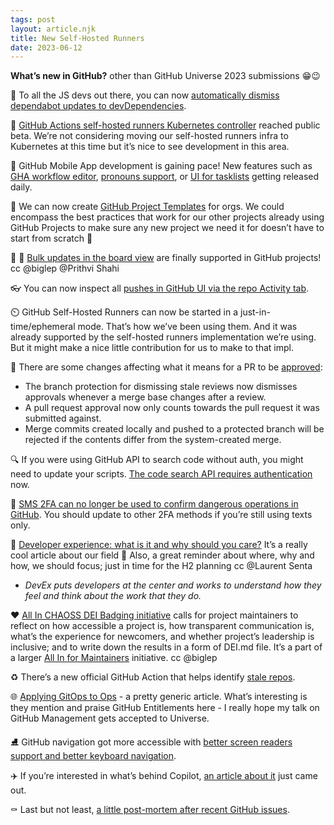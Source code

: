 ```yaml
---
tags: post
layout: article.njk
title: New Self-Hosted Runners
date: 2023-06-12
---
```


**What’s new in GitHub?** other than GitHub Universe 2023 submissions 😁😉

🤖 To all the JS devs out there, you can now [automatically dismiss dependabot updates to devDependencies](https://github.blog/2023-05-02-dependabot-relieves-alert-fatigue-from-npm-devdependencies/).

🧊 [GitHub Actions self-hosted runners Kubernetes controller](https://github.blog/changelog/2023-05-10-github-actions-actions-runner-controller-public-beta/) reached public beta. We’re not considering moving our self-hosted runners infra to Kubernetes at this time but it’s nice to see development in this area.

📱 GitHub Mobile App development is gaining pace! New features such as [GHA workflow editor](https://github.blog/changelog/2023-05-11-edit-workflow-files-on-github-mobile/), [pronouns support](https://github.blog/changelog/2023-05-10-display-pronouns-on-github-mobile-profile/), or [UI for tasklists](https://github.blog/changelog/2023-05-25-github-issues-projects-may-25th-update/#%F0%9F%93%B1-tasklists-on-mobile) getting released daily.

🎨 We can now create [GitHub Project Templates](https://github.blog/changelog/2023-05-25-github-issues-projects-may-25th-update/#%F0%9F%8E%A8-project-templates-for-organizations) for orgs. We could encompass the best practices that work for our other projects already using GitHub Projects to make sure any new project we need it for doesn’t have to start from scratch 🚀

💪 💨 [Bulk updates in the board view](https://github.blog/changelog/2023-05-25-github-issues-projects-may-25th-update/#%F0%9F%92%AA-%E2%8C%A8%EF%B8%8F-bulk-updates-and-keyboard-navigation-on-boards) are finally supported in GitHub projects! cc @biglep @Prithvi Shahi

👓 You can now inspect all [pushes in GitHub UI via the repo Activity tab](https://github.blog/changelog/2023-05-31-view-repository-pushes-on-the-new-activity-view/).

⏲️ GitHub Self-Hosted Runners can now be started in a just-in-time/ephemeral mode. That’s how we’ve been using them. And it was already supported by the self-hosted runners implementation we’re using. But it might make a nice little contribution for us to make to that impl.

🔐 There are some changes affecting what it means for a PR to be [approved](https://github.blog/changelog/2023-06-06-security-enhancements-to-required-approvals-on-pull-requests):
  - The branch protection for dismissing stale reviews now dismisses approvals whenever a merge base changes after a review.
  - A pull request approval now only counts towards the pull request it was submitted against.
  - Merge commits created locally and pushed to a protected branch will be rejected if the contents differ from the system-created merge.

🔍 If you were using GitHub API to search code without auth, you might need to update your scripts. [The code search API requires authentication](https://github.blog/changelog/2023-06-07-code-search-now-requires-login/) now.

🎰 [SMS 2FA can no longer be used to confirm dangerous operations in GitHub](https://github.blog/changelog/2023-06-09-sms-has-been-removed-from-the-github-com-sudo-page/). You should update to other 2FA methods if you’re still using texts only.

📰 [Developer experience: what is it and why should you care?](https://github.blog/2023-06-08-developer-experience-what-is-it-and-why-should-you-care?) It’s a really cool article about our field 🍄 Also, a great reminder about where, why and how, we should focus; just in time for the H2 planning cc @Laurent Senta
  - *DevEx puts developers at the center and works to understand how they feel and think about the work that they do.*

❤️ [All In CHAOSS DEI Badging initiative](https://github.blog/2023-06-07-announcing-the-all-in-chaoss-dei-badging-pilot-initiative/) calls for project maintainers to reflect on how accessible a project is, how transparent communication is, what’s the experience for newcomers, and whether project’s leadership is inclusive; and to write down the results in a form of DEI.md file. It’s a part of a larger [All In for Maintainers](https://github.blog/2023-02-01-announcing-the-launch-of-the-all-in-for-maintainers-dei-resource-hub/) initiative. cc @biglep

♻️ There’s a new official GitHub Action that helps identify [stale repos](https://github.blog/2023-06-05-announcing-the-stale-repos-action/).

🌐 [Applying GitOps to Ops](https://github.blog/2023-06-02-applying-gitops-principles-to-your-operations/) - a pretty generic article. What’s interesting is they mention and praise GitHub Entitlements here - I really hope my talk on GitHub Management gets accepted to Universe.

⛸️ GitHub navigation got more accessible with [better screen readers support and better keyboard navigation](https://github.blog/2023-05-11-navigation-and-search-improvements-for-accessibility/).

✈️ If you’re interested in what’s behind Copilot, [an article about it](https://github.blog/2023-05-17-how-github-copilot-is-getting-better-at-understanding-your-code/) just came out.

⚰️ Last but not least, [a little post-mortem after recent GitHub issues](https://github.blog/2023-05-16-addressing-githubs-recent-availability-issues/).
